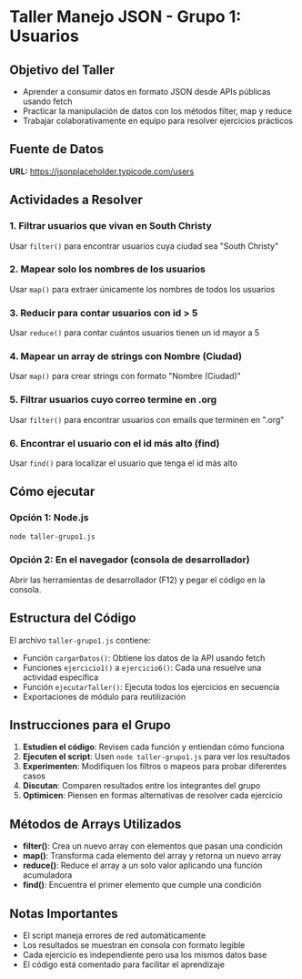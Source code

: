 # Taller Manejo JSON - Grupo 1: Usuarios

## Objetivo del Taller
- Aprender a consumir datos en formato JSON desde APIs públicas usando fetch
- Practicar la manipulación de datos con los métodos filter, map y reduce
- Trabajar colaborativamente en equipo para resolver ejercicios prácticos

## Fuente de Datos
**URL:** https://jsonplaceholder.typicode.com/users

## Actividades a Resolver

### 1. Filtrar usuarios que vivan en South Christy
Usar `filter()` para encontrar usuarios cuya ciudad sea "South Christy"

### 2. Mapear solo los nombres de los usuarios
Usar `map()` para extraer únicamente los nombres de todos los usuarios

### 3. Reducir para contar usuarios con id > 5
Usar `reduce()` para contar cuántos usuarios tienen un id mayor a 5

### 4. Mapear un array de strings con Nombre (Ciudad)
Usar `map()` para crear strings con formato "Nombre (Ciudad)"

### 5. Filtrar usuarios cuyo correo termine en .org
Usar `filter()` para encontrar usuarios con emails que terminen en ".org"

### 6. Encontrar el usuario con el id más alto (find)
Usar `find()` para localizar el usuario que tenga el id más alto

## Cómo ejecutar

### Opción 1: Node.js
```bash
node taller-grupo1.js
```

### Opción 2: En el navegador (consola de desarrollador)
Abrir las herramientas de desarrollador (F12) y pegar el código en la consola.

## Estructura del Código

El archivo `taller-grupo1.js` contiene:
- Función `cargarDatos()`: Obtiene los datos de la API usando fetch
- Funciones `ejercicio1()` a `ejercicio6()`: Cada una resuelve una actividad específica
- Función `ejecutarTaller()`: Ejecuta todos los ejercicios en secuencia
- Exportaciones de módulo para reutilización

## Instrucciones para el Grupo

1. **Estudien el código**: Revisen cada función y entiendan cómo funciona
2. **Ejecuten el script**: Usen `node taller-grupo1.js` para ver los resultados
3. **Experimenten**: Modifiquen los filtros o mapeos para probar diferentes casos
4. **Discutan**: Comparen resultados entre los integrantes del grupo
5. **Optimicen**: Piensen en formas alternativas de resolver cada ejercicio

## Métodos de Arrays Utilizados

- **filter()**: Crea un nuevo array con elementos que pasan una condición
- **map()**: Transforma cada elemento del array y retorna un nuevo array
- **reduce()**: Reduce el array a un solo valor aplicando una función acumuladora
- **find()**: Encuentra el primer elemento que cumple una condición

## Notas Importantes

- El script maneja errores de red automáticamente
- Los resultados se muestran en consola con formato legible
- Cada ejercicio es independiente pero usa los mismos datos base
- El código está comentado para facilitar el aprendizaje
